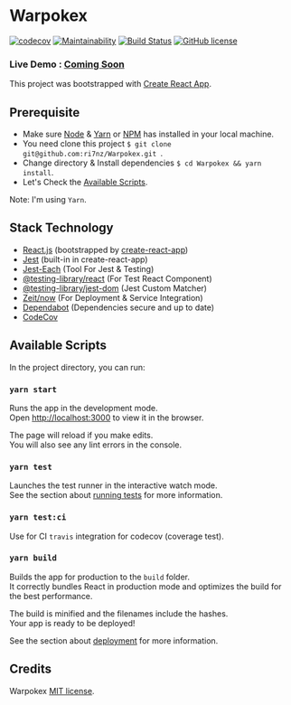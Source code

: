 # Warpokex 
[![codecov](https://codecov.io/gh/ri7nz/TokFractions/branch/master/graph/badge.svg)](https://codecov.io/gh/ri7nz/Warpokex) 
[![Maintainability](https://api.codeclimate.com/v1/badges/1671a8db78546109d010/maintainability)](https://codeclimate.com/github/ri7nz/Warpokex/maintainability)
[![Build Status](https://travis-ci.org/ri7nz/Warpokex.svg?branch=master)](https://travis-ci.org/ri7nz/Warpokex)
[![GitHub license](https://img.shields.io/badge/license-MIT-blue.svg)](https://ri7nz.mit-license.org/)

### Live Demo : [Coming Soon](#)

This project was bootstrapped with [Create React App](https://github.com/facebook/create-react-app).

## Prerequisite
- Make sure [Node](https://nodejs.org/en/) & [Yarn](https://yarnpkg.com/lang/en/docs/install) or [NPM](https://docs.npmjs.com/downloading-and-installing-node-js-and-npm) has installed in your local machine.
- You need clone this project `$ git clone git@github.com:ri7nz/Warpokex.git `.
- Change directory & Install dependencies `$ cd Warpokex && yarn install`.
- Let's Check the [Available Scripts](https://github.com/ri7nz/Warpokex#available-scripts).

Note: I'm using `Yarn`.

## Stack Technology
- [React.js](http://reactjs.org) (bootstrapped by [create-react-app](https://github.com/facebook/create-react-app))
- [Jest](http://jestjs.io/) (built-in in create-react-app)
- [Jest-Each](https://www.npmjs.com/package/jest-each) (Tool For Jest & Testing)
- [@testing-library/react](https://github.com/testing-library/react-testing-library) (For Test React Component)
- [@testing-library/jest-dom](https://github.com/testing-library/jest-dom) (Jest Custom Matcher)
- [Zeit/now](https://zeit.co/) (For Deployment & Service Integration)
- [Dependabot](https://github.com/apps/dependabot-preview) (Dependencies secure and up to date)
- [CodeCov](https://codecov.io/gh/ri7nz/Warpokex)

## Available Scripts

In the project directory, you can run:

### `yarn start`

Runs the app in the development mode.<br>
Open [http://localhost:3000](http://localhost:3000) to view it in the browser.

The page will reload if you make edits.<br>
You will also see any lint errors in the console.

### `yarn test`

Launches the test runner in the interactive watch mode.<br>
See the section about [running tests](https://facebook.github.io/create-react-app/docs/running-tests) for more information.

### `yarn test:ci`

Use for CI `travis` integration for codecov (coverage test).

### `yarn build`

Builds the app for production to the `build` folder.<br>
It correctly bundles React in production mode and optimizes the build for the best performance.

The build is minified and the filenames include the hashes.<br>
Your app is ready to be deployed!

See the section about [deployment](https://facebook.github.io/create-react-app/docs/deployment) for more information.

## Credits

Warpokex [MIT license](https://ri7nz.mit-license.org/). 
